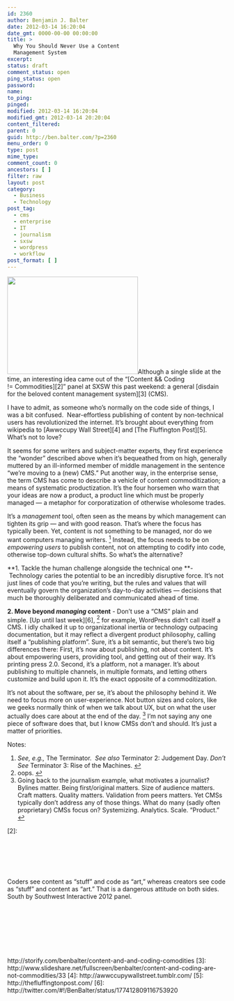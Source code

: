 ```yaml
---
id: 2360
author: Benjamin J. Balter
date: 2012-03-14 16:20:04
date_gmt: 0000-00-00 00:00:00
title: >
  Why You Should Never Use a Content
  Management System
excerpt:
status: draft
comment_status: open
ping_status: open
password:
name:
to_ping:
pinged:
modified: 2012-03-14 16:20:04
modified_gmt: 2012-03-14 20:20:04
content_filtered:
parent: 0
guid: http://ben.balter.com/?p=2360
menu_order: 0
type: post
mime_type:
comment_count: 0
ancestors: [ ]
filter: raw
layout: post
category:
  - Business
  - Technology
post_tag:
  - cms
  - enterprise
  - IT
  - journalism
  - sxsw
  - wordpress
  - workflow
post_format: [ ]
---
```

[<img class="alignright size-medium wp-image-2370" title="We hate the term CMS" src="http://ben.balter.com/wp-content/uploads/2012/03/we-hate-cms-300x223.png" alt="" width="300" height="223" />][1]Although a single slide at the time, an interesting idea came out of the “[Content && Coding != Commodities][2]” panel at SXSW this past weekend: a general [disdain for the beloved content management system][3] (CMS).

I have to admit, as someone who’s normally on the code side of things, I was a bit confused.  Near-effortless publishing of content by non-technical users has revolutionized the internet. It’s brought about everything from wikipedia to [Awwccupy Wall Street][4] and [The Fluffington Post][5]. What’s not to love?

It seems for some writers and subject-matter experts, they first experience the “wonder” described above when it’s bequeathed from on high, generally muttered by an ill-informed member of middle management in the sentence “we’re moving to a (new) CMS.” Put another way, in the enterprise sense, the term CMS has come to describe a vehicle of content commoditization; a means of systematic productization. It’s the four horsemen who warn that your ideas are now a product, a product line which must be properly managed — a metaphor for corporatization of otherwise wholesome trades.

It’s a *management* tool, often seen as the means by which management can tighten its grip — and with good reason. That’s where the focus has typically been. Yet, content is not something to be managed, nor do we want computers managing writers. <a class="simple-footnote" title="See, e.g., The Terminator.  See also Terminator 2: Judgement Day. Don&#8217;t See Terminator 3: Rise of the Machines." id="return-note-2020-1" href="#note-2020-1"><sup>1</sup></a> Instead, the focus needs to be on *empowering users* to publish content, not on attempting to codify into code, otherwise top-down cultural shifts. So what’s the alternative?

**1. Tackle the human challenge alongside the technical one **- Technology caries the potential to be an incredibly disruptive force. It’s not just lines of code that you’re writing, but the rules and values that will eventually govern the organization’s day-to-day activities — decisions that much be thoroughly deliberated and communicated ahead of time.

**2. Move beyond *managing* content** - Don’t use a “CMS” plain and simple. [Up until last week][6], <a class="simple-footnote" title="oops." id="return-note-2020-2" href="#note-2020-2"><sup>2</sup></a> for example, WordPress didn’t call itself a CMS. I idly chalked it up to organizational inertia or technology outpacing documentation, but it may reflect a divergent product philosophy, calling itself a “publishing platform”. Sure, it’s a bit semantic, but there’s two big differences there: First, it’s now about publishing, not about content. It’s about empowering users, providing tool, and getting out of their way. It’s printing press 2.0. Second, it’s a platform, not a manager. It’s about publishing to multiple channels, in multiple formats, and letting others customize and build upon it. It’s the exact opposite of a commoditization.

It’s not about the software, per se, it’s about the philosophy behind it. We need to focus more on user-experience. Not button sizes and colors, like we geeks normally think of when we talk about UX, but on what the user actually does care about at the end of the day. <a class="simple-footnote" title="Going back to the journalism example, what motivates a journalist? Bylines matter. Being first/original matters. Size of audience matters. Craft matters. Quality matters. Validation from peers matters. Yet CMSs typically don&#8217;t address any of those things. What do many (sadly often proprietary) CMSs focus on? Systemizing. Analytics. Scale. “Product.”" id="return-note-2020-3" href="#note-2020-3"><sup>3</sup></a> I’m not saying any one piece of software does that, but I know CMSs don’t and should. It’s just a matter of priorities.

<div class="simple-footnotes">
  <p class="notes">
    Notes:
  </p>
  
  <ol>
    <li id="note-2020-1">
      <em>See, e.g., </em>The Terminator.  <em>See also</em> Terminator 2: Judgement Day. <em>Don’t See</em> Terminator 3: Rise of the Machines. <a href="#return-note-2020-1">↩</a>
    </li>
    <li id="note-2020-2">
      oops. <a href="#return-note-2020-2">↩</a>
    </li>
    <li id="note-2020-3">
      Going back to the journalism example, what motivates a journalist? Bylines matter. Being first/original matters. Size of audience matters. Craft matters. Quality matters. Validation from peers matters. Yet CMSs typically don’t address any of those things. What do many (sadly often proprietary) CMSs focus on? Systemizing. Analytics. Scale. “Product.” <a href="#return-note-2020-3">↩</a>
    </li>
  </ol>
</div>

 [1]: http://ben.balter.com/wp-content/uploads/2012/03/we-hate-cms.png
 [2]: <br /><br /><br /><br /><br /><br />
<p>Coders see content as “stuff” and code as “art,” whereas creators see code as “stuff” and content as “art.”   That is a dangerous attitude on both sides.  South by Southwest Interactive 2012 panel.</p><br /><br /><br /><br /><br /><br />
<p>http://storify.com/benbalter/content-and-and-coding-comodities
 [3]: http://www.slideshare.net/fullscreen/benbalter/content-and-coding-are-not-commodities/33
 [4]: http://awwccupywallstreet.tumblr.com/
 [5]: http://thefluffingtonpost.com/
 [6]: http://twitter.com/#!/BenBalter/status/177412809116753920